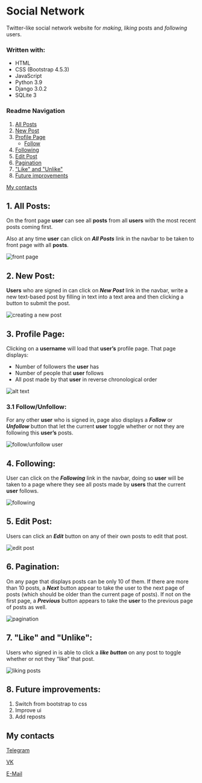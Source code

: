 # Social Network

Twitter-like social network website for _making_, _liking_ posts and _following_ users.

### Written with:

- HTML
- CSS (Bootstrap 4.5.3)
- JavaScript
- Python 3.9
- Django 3.0.2
- SQLite 3

### Readme Navigation

1. [All Posts](#1-all-posts)
2. [New Post](#2-new-post)
3. [Profile Page](#3-profile-page)
   - [Follow](#31-subheader)
4. [Following](#4-header)
5. [Edit Post](#5-edit-post)
6. [Pagination](#6-header)
7. ["Like" and "Unlike"](#7-like-and-unlike)
8. [Future improvements](#8-future-improvements)

[My contacts](#my-contacts)

## 1. All Posts:

On the front page **user** can see all **posts** from all **users** with the most recent posts coming first.

Also at any time **user** can click on _**All Posts**_ link in the navbar to be taken to front page with all **posts**.

![front page](/readmedia/all-posts.png)

## 2. New Post:

**Users** who are signed in can click on _**New Post**_ link in the navbar, write a new text-based post by filling in text into a text area and then clicking a button to submit the post.

![creating a new post](/readmedia/new-post.gif)

## 3. Profile Page:

Clicking on a **username** will load that **user’s** profile page.
That page displays:

- Number of followers the **user** has
- Number of people that **user** follows
- All post made by that **user** in reverse chronological order

![alt text](/readmedia/profile-page.gif)

### 3.1 Follow/Unfollow:

For any other **user** who is signed in, page also displays a _**Follow**_ or _**Unfollow**_ button that let the current **user** toggle whether or not they are following this **user’s** posts.

![follow/unfollow user](/readmedia/follow.gif)

## 4. Following:

User can click on the _**Following**_ link in the navbar, doing so **user** will be taken to a page where they see all posts made by **users** that the current **user** follows.

![following](/readmedia/following.gif)

## 5. Edit Post:

Users can click an _**Edit**_ button on any of their own posts to edit that post.

![edit post](/readmedia/edit-post.png)

## 6. Pagination:

On any page that displays posts can be only 10 of them.
If there are more than 10 posts, a _**Next**_ button appear to take the user to the next page of posts (which should be older than the current page of posts). If not on the first page, a _**Previous**_ button appears to take the **user** to the previous page of posts as well.

![pagination](/readmedia/pagination.gif)

## 7. "Like" and "Unlike":

Users who signed in is able to click a _**like button**_ on any post to toggle whether or not they “like” that post.

![liking posts](/readmedia/liking.gif)

## 8. Future improvements:

1. Switch from bootstrap to css
2. Improve ui
3. Add reposts

## My contacts

[Telegram](https://t.me/vincvader)

[VK](https://vk.com/vincvader)

[E-Mail](mailto:vincvader@mail.ru)
